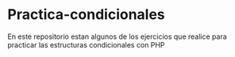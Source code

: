 # Practica-condicionales
En este repositorio estan algunos de los ejercicios que realice para practicar las estructuras condicionales con PHP
